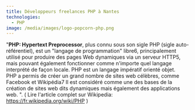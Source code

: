 ```yaml
---
title: Développeurs freelances PHP à Nantes
technologies:
  - PHP
image: /media/images/logo-popcorn-php.png
---
```


"**PHP: Hypertext Preprocessor**, plus connu sous son sigle PHP (sigle auto-référentiel), est un "langage de programmation" libre6, principalement utilisé pour produire des pages Web dynamiques via un serveur HTTP5, mais pouvant également fonctionner comme n'importe quel langage interprété de façon locale. PHP est un langage impératif orienté objet.  
 PHP a permis de créer un grand nombre de sites web célèbres, comme Facebook et Wikipédia7 Il est considéré comme une des bases de la création de sites web dits dynamiques mais également des applications web. ". ( Lire l'article complet sur Wikipedia: https://fr.wikipedia.org/wiki/PHP )
